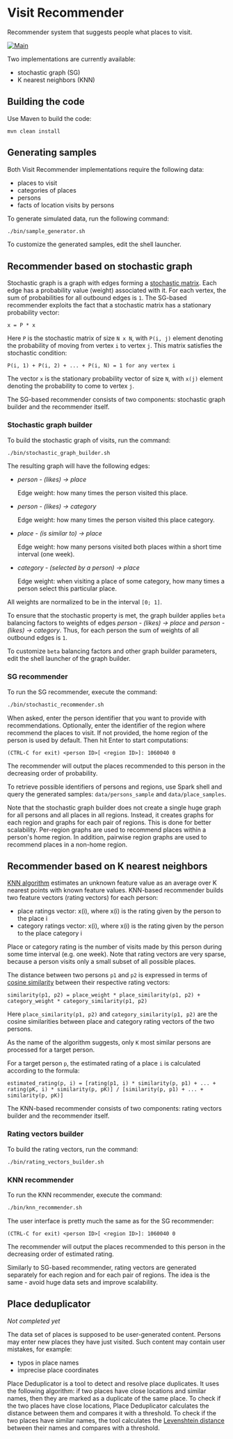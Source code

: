 # Visit Recommender

Recommender system that suggests people what places to visit.

[![Main](https://github.com/tashoyan/visit-recommender/actions/workflows/main.yml/badge.svg)](https://github.com/tashoyan/visit-recommender/actions/workflows/main.yml)

Two implementations are currently available:
- stochastic graph (SG)
- K nearest neighbors (KNN)

## Building the code

Use Maven to build the code:
```text
mvn clean install
```

## Generating samples

Both Visit Recommender implementations require the following data:
- places to visit
- categories of places
- persons
- facts of location visits by persons

To generate simulated data, run the following command:
```bash
./bin/sample_generator.sh
```
To customize the generated samples, edit the shell launcher.

## Recommender based on stochastic graph

Stochastic graph is a graph with edges forming a [stochastic matrix](https://en.wikipedia.org/wiki/Stochastic_matrix).
Each edge has a probability value (weight) associated with it.
For each vertex, the sum of probabilities for all outbound edges is `1`.
The SG-based recommender exploits the fact that a stochastic matrix has a stationary probability vector:
```text
x = P * x
```
Here `P` is the stochastic matrix of size `N x N`,
with `P(i, j)` element denoting the probability of moving from vertex `i` to vertex `j`.
This matrix satisfies the stochastic condition:
```text
P(i, 1) + P(i, 2) + ... + P(i, N) = 1 for any vertex i
```
The vector `x` is the stationary probability vector of size `N`,
with `x(j)` element denoting the probability to come to vertex `j`.

The SG-based recommender consists of two components: stochastic graph builder and the recommender itself.

### Stochastic graph builder

To build the stochastic graph of visits, run the command:
```bash
./bin/stochastic_graph_builder.sh
```
The resulting graph will have the following edges:

- *person - (likes) -> place*
  
  Edge weight: how many times the person visited this place.

- *person - (likes) -> category*

  Edge weight: how many times the person visited this place category.

- *place - (is similar to) -> place*

  Edge weight: how many persons visited both places within a short time interval (one week).

- *category - (selected by a person) -> place*

  Edge weight: when visiting a place of some category,
  how many times a person select this particular place.

All weights are normalized to be in the interval `[0; 1]`.

To ensure that the stochastic property is met,
the graph builder applies `beta` balancing factors
to weights of edges *person - (likes) -> place* and *person - (likes) -> category*.
Thus, for each person the sum of weights of all outbound edges is `1`.

To customize `beta` balancing factors and other graph builder parameters,
edit the shell launcher of the graph builder.

### SG recommender

To run the SG recommender, execute the command:
```bash
./bin/stochastic_recommender.sh
```
When asked, enter the person identifier that you want to provide with recommendations.
Optionally, enter the identifier of the region where recommend the places to visit.
If not provided, the home region of the person is used by default.
Then hit Enter to start computations:
```text
(CTRL-C for exit) <person ID>[ <region ID>]: 1060040 0
```
The recommender will output the places recommended to this person
in the decreasing order of probability.

To retrieve possible identifiers of persons and regions,
use Spark shell and query the generated samples:
`data/persons_sample` and `data/place_samples`.

Note that the stochastic graph builder does not create
a single huge graph for all persons and all places in all regions.
Instead, it creates graphs for each region and graphs for each pair of regions.
This is done for better scalability.
Per-region graphs are used to recommend places within a person's home region.
In addition, pairwise region graphs are used to recommend places in a non-home region.

## Recommender based on K nearest neighbors

[KNN algorithm](https://en.wikipedia.org/wiki/K-nearest_neighbors_algorithm) estimates
an unknown feature value as an average over K nearest points with known feature values.
KNN-based recommender builds two feature vectors (rating vectors) for each person:

- place ratings vector: x(i), where x(i) is the rating given by the person to the place i
- category ratings vector: x(i), where x(i) is the rating given by the person to the place category i

Place or category rating is the number of visits made by this person during some time interval (e.g. one week).
Note that rating vectors are very sparse, because a person visits only a small subset of all possible places.

The distance between two persons `p1` and `p2` is expressed
in terms of [cosine similarity](https://en.wikipedia.org/wiki/Cosine_similarity)
between their respective rating vectors:
```text
similarity(p1, p2) = place_weight * place_similarity(p1, p2) + category_weight * category_similarity(p1, p2)
```
Here `place_similarity(p1, p2)` and `category_similarity(p1, p2)` are the cosine similarities
between place and category rating vectors of the two persons.

As the name of the algorithm suggests, only `K` most similar persons are processed for a target person.

For a target person `p`, the estimated rating of a place `i` is calculated according to the formula:
```text
estimated_rating(p, i) = [rating(p1, i) * similarity(p, p1) + ... + rating(pK, i) * similarity(p, pK)] / [similarity(p, p1) + ... + similarity(p, pK)]
```

The KNN-based recommender consists of two components: rating vectors builder and the recommender itself.

### Rating vectors builder

To build the rating vectors, run the command:
```bash
./bin/rating_vectors_builder.sh
```

### KNN recommender

To run the KNN recommender, execute the command:
```bash
./bin/knn_recommender.sh
```
The user interface is pretty much the same as for the SG recommender:
```text
(CTRL-C for exit) <person ID>[ <region ID>]: 1060040 0
```
The recommender will output the places recommended to this person
in the decreasing order of estimated rating.

Similarly to SG-based recommender,
rating vectors are generated separately for each region and for each pair of regions.
The idea is the same - avoid huge data sets and improve scalability.

## Place deduplicator

*Not completed yet*

The data set of places is supposed to be user-generated content.
Persons may enter new places they have just visited.
Such content may contain user mistakes, for example:

- typos in place names
- imprecise place coordinates

Place Deduplicator is a tool to detect and resolve place duplicates.
It uses the following algorithm: if two places have close locations and similar names,
then they are marked as a duplicate of the same place.
To check if the two places have close locations,
Place Deduplicator calculates the distance between them
and compares it with a threshold.
To check if the two places have similar names,
the tool calculates the [Levenshtein distance](https://en.wikipedia.org/wiki/Levenshtein_distance)
between their names and compares with a threshold.
